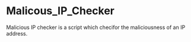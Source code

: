 # Malicous_IP_Checker
Malicious IP checker is a script which checifor the maliciousness of an IP address. 
